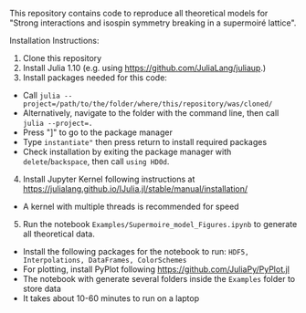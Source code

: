 This repository contains code to reproduce all theoretical models for "Strong interactions and isospin symmetry breaking in a supermoiré lattice".

Installation Instructions:
1. Clone this repository
2. Install Julia 1.10 (e.g. using https://github.com/JuliaLang/juliaup.)
3. Install packages needed for this code:
- Call `julia --project=/path/to/the/folder/where/this/repository/was/cloned/`
- Alternatively, navigate to the folder with the command line, then call `julia --project=.`
- Press "]" to go to the package manager
- Type `instantiate"` then press return to install required packages
- Check installation by exiting the package manager with `delete`/`backspace`, then call `using HD0d`.
4. Install Jupyter Kernel following instructions at https://julialang.github.io/IJulia.jl/stable/manual/installation/
- A kernel with multiple threads is recommended for speed
5. Run the notebook `Examples/Supermoire_model_Figures.ipynb` to generate all theoretical data.
- Install the following packages for the notebook to run: `HDF5, Interpolations, DataFrames, ColorSchemes`
- For plotting, install PyPlot following https://github.com/JuliaPy/PyPlot.jl
- The notebook with generate several folders inside the `Examples` folder to store data
- It takes about 10-60 minutes to run on a laptop
